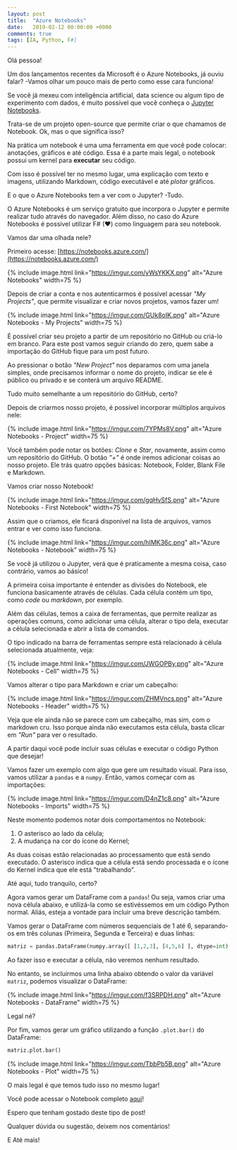 ```yaml
---
layout: post
title:  "Azure Notebooks"
date:   2019-02-12 00:00:00 +0000
comments: true
tags: [IA, Python, F#]
---
```


Olá pessoa!

Um dos lançamentos recentes da Microsoft é o Azure Notebooks, já ouviu falar? -Vamos olhar um pouco mais de perto como esse cara funciona!

<!--more-->

Se você já mexeu com inteligência artificial, data science ou algum tipo de experimento com dados, é muito possível que você conheça o [Jupyter Notebooks](https://jupyter.org/).

Trata-se de um projeto open-source que permite criar o que chamamos de Notebook. Ok, mas o que significa isso?

Na prática um notebook é uma uma ferramenta em que você pode colocar: anotações, gráficos e até código. Essa é a parte mais legal, o notebook possui um kernel para **executar** seu código.

Com isso é possível ter no mesmo lugar, uma explicação com texto e imagens, utilizando Markdown, código executável e até *plotar* gráficos.

E o que o Azure Notebooks tem a ver com o Jupyter? -Tudo.

O Azure Notebooks é um serviço gratuito que incorpora o Jupyter e permite realizar tudo através do navegador. Além disso, no caso do Azure Notebooks é possível utilizar F# (❤) como linguagem para seu notebook.

Vamos dar uma olhada nele?

Primeiro acesse: [https://notebooks.azure.com/](https://notebooks.azure.com/)

{% include image.html link="https://imgur.com/yWsYKKX.png" alt="Azure Notebooks" width=75 %}

Depois de criar a conta e nos autenticarmos é possível acessar _"My Projects"_, que permite visualizar e criar novos projetos, vamos fazer um!

{% include image.html link="https://imgur.com/GUk8oIK.png" alt="Azure Notebooks - My Projects" width=75 %}

É possível criar seu projeto a partir de um repositório no GitHub ou criá-lo em branco. Para este post vamos seguir criando do zero, quem sabe a importação do GitHub fique para um post futuro.

Ao pressionar o botão _"New Project"_ nos deparamos com uma janela simples, onde precisamos informar o nome do projeto, indicar se ele é público ou privado e se conterá um arquivo README.

Tudo muito semelhante a um repositório do GitHub, certo?

Depois de criarmos nosso projeto, é possível incorporar múltiplos arquivos nele:

{% include image.html link="https://imgur.com/7YPMs8V.png" alt="Azure Notebooks - Project" width=75 %}

Você também pode notar os botões: _Clone_ e _Star_, novamente, assim como um repositório do GitHub. O botão _"+"_ é onde iremos adicionar coisas ao nosso projeto. Ele trás quatro opções básicas: Notebook, Folder, Blank File e Markdown.

Vamos criar nosso Notebook!

{% include image.html link="https://imgur.com/gqHvSfS.png" alt="Azure Notebooks - First Notebook" width=75 %}

Assim que o criamos, ele ficará disponível na lista de arquivos, vamos entrar e ver como isso funciona.

{% include image.html link="https://imgur.com/hIMK36c.png" alt="Azure Notebooks - Notebook" width=75 %}

Se você já utilizou o Jupyter, verá que é praticamente a mesma coisa, caso contrário, vamos ao básico!

A primeira coisa importante é entender as divisões do Notebook, ele funciona basicamente através de células. Cada célula contém um tipo, como _code_ ou _markdown_, por exemplo.    

Além das células, temos a caixa de ferramentas, que permite realizar as operações comuns, como adicionar uma célula, alterar o tipo dela, executar a célula selecionada e abrir a lista de comandos.

O tipo indicado na barra de ferramentas sempre está relacionado à célula selecionada atualmente, veja:

{% include image.html link="https://imgur.com/JWGOPBy.png" alt="Azure Notebooks - Cell" width=75 %}

Vamos alterar o tipo para Markdown e criar um cabeçalho:

{% include image.html link="https://imgur.com/ZHMVncs.png" alt="Azure Notebooks - Header" width=75 %}

Veja que ele ainda não se parece com um cabeçalho, mas sim, com o markdown cru. Isso porque ainda não executamos esta célula, basta clicar em _"Run"_ para ver o resultado.

A partir daqui você pode incluir suas células e executar o código Python que desejar!

Vamos fazer um exemplo com algo que gere um resultado visual. Para isso, vamos utilizar a `pandas` e a `numpy`. Então, vamos começar com as importações:

{% include image.html link="https://imgur.com/D4nZ1c8.png" alt="Azure Notebooks - Imports" width=75 %}

Neste momento podemos notar dois comportamentos no Notebook:

1. O asterisco ao lado da célula;
2. A mudança na cor do ícone do Kernel;

As duas coisas estão relacionadas ao processamento que está sendo executado. O asterisco indica que a célula está sendo processada e o ícone do Kernel indica que ele está "trabalhando".

Até aqui, tudo tranquilo, certo?

Agora vamos gerar um DataFrame com a `pandas`! Ou seja, vamos criar uma nova célula abaixo, e utilizá-la como se estivéssemos em um código Python normal. Aliás, esteja a vontade para incluir uma breve descrição também.

Vamos gerar o DataFrame com números sequenciais de 1 até 6, separando-os em três colunas (Primeira, Segunda e Terceira) e duas linhas:

```python
matriz = pandas.DataFrame(numpy.array([ [1,2,3], [4,5,6] ], dtype=int), columns=["Primeira", "Segunda", "Terceira"])
```
Ao fazer isso e executar a célula, não veremos nenhum resultado.

No entanto, se incluirmos uma linha abaixo obtendo o valor da variável `matriz`, podemos visualizar o DataFrame:

{% include image.html link="https://imgur.com/f3SRPDH.png" alt="Azure Notebooks - DataFrame" width=75 %}

Legal né?

Por fim, vamos gerar um gráfico utilizando a função `.plot.bar()` do DataFrame:

```python
matriz.plot.bar()
```

{% include image.html link="https://imgur.com/TbbPb5B.png" alt="Azure Notebooks - Plot" width=75 %}

O mais legal é que temos tudo isso no mesmo lugar!

Você pode acessar o Notebook completo [aqui](https://notebooks.azure.com/gabriel-schade/projects/primeiro-experimento/html/MeuPrimeiroNotebook.ipynb)!

Espero que tenham gostado deste tipo de post!

Qualquer dúvida ou sugestão, deixem nos comentários!

E Até mais!